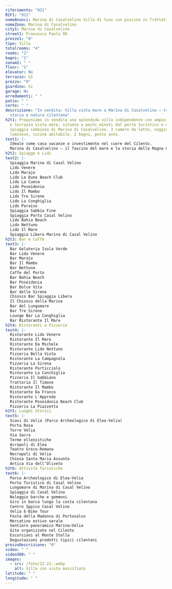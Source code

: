 ```yaml
---
riferimento: "921"
RIF1: "921"
nomeAnunci: Marina di Casalvelino Villa di luso con piscina in Trattativa
nomeZona: Marina di Casalvelino
city1: Marina di Casalvelino
street1: Francesco Paolo 99
prezzo1: "0"
tipo: Villa
totalrooms: "4"
rooms: "2"
bagni: "1"
zonam2: " "
floor: "1"
elevator: No
terrazzo: SI
prezzo: "0"
giardino: Si
garage: No
arredamenti: " "
patio: " "
corte: " "
descrizione: "In vendita: Villa vista mare a Marina di Casalvelino – tra relax,
  storia e natura cilentana"
h2t1: Proponiamo in vendita una splendida villa indipendente con ampio giardino
  e terrazza vista mare, situata a pochi minuti dal porto turistico e dalla
  spiaggia sabbiosa di Marina di Casalvelino. 3 camere da letto, soggiorno
  luminoso, cucina abitabile, 2 bagni, posto auto.
text1: |-
  Ideale come casa vacanze o investimento nel cuore del Cilento.
  Marina di Casalvelino – il fascino del mare e la storia della Magna Grecia.
h2t2: Spiagge e Lidi
text2: |-
  Spiaggia Marina di Casal Velino
  Lido Venere
  Lido Marajo
  Lido Le Dune Beach Club
  Lido La Cueva
  Lido Poseidonia
  Lido Il Mambo
  Lido Tre Sirene
  Lido La Conghiglia
  Lido Paraiso
  Spiaggia Sabbia Fine
  Spiaggia Porto Casal Velino
  Lido Bahia Beach
  Lido Nettuno
  Lido Il Mare
  Spiaggia Libera Marina di Casal Velino
h2t3: Bar e Caffè
text3: |-
  Bar Gelateria Isola Verde
  Bar Lido Venere
  Bar Marajo
  Bar Il Mambo
  Bar Nettuno
  Caffe del Porto
  Bar Bahia Beach
  Bar Poseidonia
  Bar Dolce Vita
  Bar delle Sirene
  Chiosco Bar Spiaggia Libera
  Il Chiosco della Marina
  Bar del Lungomare
  Bar Tre Sirene
  Lounge Bar La Conghiglia
  Bar Ristorante Il Mare
h2t4: Ristoranti e Pizzerie
text4: |-
  Ristorante Lido Venere
  Ristorante Il Mare
  Ristorante Da Michele
  Ristorante Lido Nettuno
  Pizzeria Bella Vista
  Ristorante La Campagnola
  Pizzeria La Sirena
  Ristorante Porticciolo
  Ristorante La Conchiglia
  Pizzeria Il Gabbiano
  Trattoria Il Timone
  Ristorante Il Mambo
  Ristorante Da Franco
  Ristorante L'Approdo
  Ristorante Poseidonia Beach Club
  Pizzeria La Piazzetta
h2t5: Luoghi Storici
text5: |-
  Scavi di Velia (Parco Archeologico di Elea-Velia)
  Porta Rosa
  Torre Velia
  Via Sacra
  Terme ellenistiche
  Acropoli di Elea
  Teatro Greco-Romano
  Necropoli di Velia
  Chiesa Santa Maria Assunta
  Antica Via dell’Oliveto
h2t6: Attività Turistiche
text6: |-
  Parco Archeologico di Elea-Velia
  Porto Turistico di Casal Velino
  Lungomare di Marina di Casal Velino
  Spiaggia di Casal Velino
  Noleggio barche e gommoni
  Giro in barca lungo la costa cilentana
  Centro Ippico Casal Velino
  Velia E-Bike Tour
  Festa della Madonna di Portosalvo
  Mercatino estivo serale
  Sentiero panoramico Marina–Velia
  Gite organizzate nel Cilento
  Escursioni al Monte Stella
  Degustazioni prodotti tipici cilentani
prezzoDescrizione: "0"
video: " "
video360: " "
images:
  - src: /foto/12-21-.webp
    alt: Villa con vista mozzifiato
latitude: " "
longitude: " "
---
```

